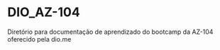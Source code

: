 # DIO_AZ-104

Diretório para documentação de aprendizado do bootcamp da AZ-104 oferecido pela dio.me


